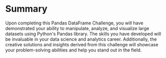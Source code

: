 # Summary
<p>
    Upon completing this Pandas DataFrame Challenge, you will have demonstrated your ability to manipulate, analyze, and visualize large datasets using Python's Pandas library. The skills you have developed will be invaluable in your data science and analytics career. Additionally, the creative solutions and insights derived from this challenge will showcase your problem-solving abilities and help you stand out in the field.
</p>